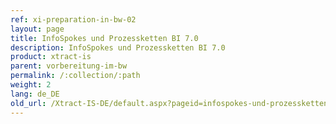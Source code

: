 ```yaml
---
ref: xi-preparation-in-bw-02
layout: page
title: InfoSpokes und Prozessketten BI 7.0
description: InfoSpokes und Prozessketten BI 7.0
product: xtract-is
parent: vorbereitung-im-bw
permalink: /:collection/:path
weight: 2
lang: de_DE
old_url: /Xtract-IS-DE/default.aspx?pageid=infospokes-und-prozessketten
---
```

